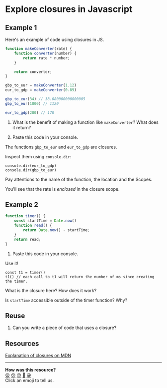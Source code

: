# Explore closures in Javascript

## Example 1

Here's an example of code using closures in JS.

```js
function makeConverter(rate) {
	function converter(number) {
		return rate * number;
	}

	return converter;
}

gbp_to_eur = makeConverter(1.12)
eur_to_gdp = makeConverter(0.89)

gbp_to_eur(34) // 38.080000000000005
gbp_to_eur(1000) // 1120

eur_to_gdp(200) // 178
```

1. What is the benefit of making a function like `makeConverter`? What does it return?

1. Paste this code in your console.

The functions `gbp_to_eur` and `eur_to_gdp` are closures.

Inspect them using `console.dir`:
```
console.dir(eur_to_gdp)
console.dir(gbp_to_eur)
```

Pay attentions to the name of the function, the location and the Scopes.

You'll see that the rate is *enclosed* in the closure scope.

## Example 2

```js
function timer() {
 	const startTime = Date.now()
  	function read() {
  		return Date.now() - startTime;
	}
	return read;
}
```

1. Paste this code in your console.

Use it!
```
const t1 = timer()
t1() // each call to t1 will return the number of ms since creating the timer.
```

What is the closure here? How does it work?

Is `startTime` accessible outside of the timer function? Why?

## Reuse

1. Can you write a piece of code that uses a closure?

## Resources

[Explanation of closures on MDN](https://developer.mozilla.org/en-US/docs/Web/JavaScript/Closures)

<!-- BEGIN GENERATED SECTION DO NOT EDIT -->

---

**How was this resource?**  
[😫](https://airtable.com/shrUJ3t7KLMqVRFKR?prefill_Repository=skills-workshops&prefill_File=further_javascript/explore_closures.md&prefill_Sentiment=😫) [😕](https://airtable.com/shrUJ3t7KLMqVRFKR?prefill_Repository=skills-workshops&prefill_File=further_javascript/explore_closures.md&prefill_Sentiment=😕) [😐](https://airtable.com/shrUJ3t7KLMqVRFKR?prefill_Repository=skills-workshops&prefill_File=further_javascript/explore_closures.md&prefill_Sentiment=😐) [🙂](https://airtable.com/shrUJ3t7KLMqVRFKR?prefill_Repository=skills-workshops&prefill_File=further_javascript/explore_closures.md&prefill_Sentiment=🙂) [😀](https://airtable.com/shrUJ3t7KLMqVRFKR?prefill_Repository=skills-workshops&prefill_File=further_javascript/explore_closures.md&prefill_Sentiment=😀)  
Click an emoji to tell us.

<!-- END GENERATED SECTION DO NOT EDIT -->
